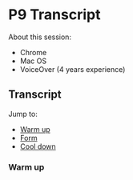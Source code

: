 # P9 Transcript

About this session:
- Chrome
- Mac OS
- VoiceOver (4 years experience)

## Transcript

Jump to:
- [Warm up](#warm-up)
- [Form](#form)
- [Cool down](#cool-down)

### Warm up


